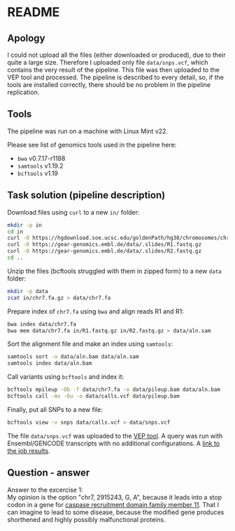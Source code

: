 # README

## Apology
I could not upload all the files (either downloaded or produced), due to their quite a large size. Therefore I uploaded only file `data/snps.vcf`, which contains the very result of the pipeline. This file was then uploaded to the VEP tool and processed. The pipeline is described to every detail, so, if the tools are installed correctly, there should be no problem in the pipeline replication.

## Tools
The pipeline was run on a machine with Linux Mint v22.

Please see list of genomics tools used in the pipeline here:
- `bwa` v0.7.17-r1188
- `samtools` v1.19.2
- `bcftools` v1.19

## Task solution (pipeline description)

Download files using `curl` to a new `in/` folder:
```sh
mkdir -p in
cd in
curl -O https://hgdownload.soe.ucsc.edu/goldenPath/hg38/chromosomes/chr7.fa.gz
curl -O https://gear-genomics.embl.de/data/.slides/R1.fastq.gz
curl -O https://gear-genomics.embl.de/data/.slides/R2.fastq.gz
cd ..
```

Unzip the files (bcftools struggled with them in zipped form) to a new `data` folder:
```sh
mkdir -p data
zcat in/chr7.fa.gz > data/chr7.fa
```

Prepare index of `chr7.fa` using `bwa` and align reads R1 and R1:
```sh
bwa index data/chr7.fa
bwa mem data/chr7.fa in/R1.fastq.gz in/R2.fastq.gz > data/aln.sam
```

Sort the alignment file and make an index using `samtools`:
```sh
samtools sort -o data/aln.bam data/aln.sam
samtools index data/aln.bam
```

Call variants using `bcftools` and index it:
```sh
bcftools mpileup -Ob -f data/chr7.fa -o data/pileup.bam data/aln.bam
bcftools call -mv -Ou -o data/calls.vcf data/pileup.bam
```

Finally, put all SNPs to a new file:
```sh
bcftools view -v snps data/calls.vcf > data/snps.vcf
```

The file `data/snps.vcf` was uploaded to the [VEP tool](https://www.ensembl.org/Multi/Tools/VEP?db=core). A query was run with Ensembl/GENCODE transcripts with no additional configurations. A [link to the job results](https://www.ensembl.org/Homo_sapiens/Tools/VEP/Results?tl=wMnPqmM6wvtGxgXt-10762971).


## Question - answer
Answer to the excercise 1:  
My opinion is the option "chr7, 2915243, G, A", because it leads into a stop codon in a gene for [caspase recruitment domain family member 11](https://www.ensembl.org/Homo_sapiens/Transcript/ProteinSummary?db=core;g=ENSG00000198286;r=7:2915193-2915293;t=ENST00000396946;tl=wMnPqmM6wvtGxgXt-10762971). That I can imagine to lead to some disease, because the modified gene produces shorthened and highly possibly malfunctional proteins.
